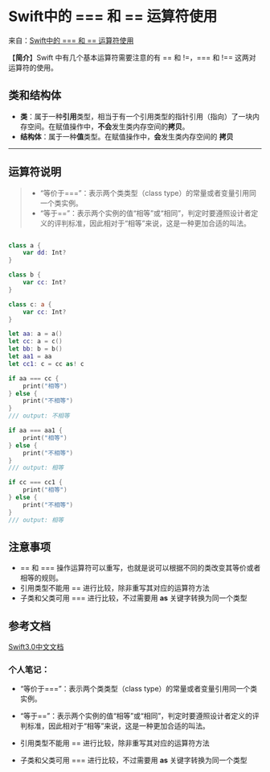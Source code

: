 # Swift中的 === 和 == 运算符使用

来自：[Swift中的 === 和 == 运算符使用](https://www.jianshu.com/p/124deb26eabd)

【**简介**】Swift 中有几个基本运算符需要注意的有 == 和 !=，=== 和 !== 这两对运算符的使用。

## 类和结构体

-  **类**：属于一种**引用**类型，相当于有一个引用类型的指针引用（指向）了一块内存空间。在赋值操作中，**不会**发生类内存空间的**拷贝**。
-  **结构体**：属于一种**值**类型。在赋值操作中，**会**发生类内存空间的 **拷贝**

------

## 运算符说明

> - “等价于===”：表示两个类类型（class type）的常量或者变量引用同一个类实例。
> - “等于==”：表示两个实例的值“相等”或“相同”，判定时要遵照设计者定义的评判标准，因此相对于“相等”来说，这是一种更加合适的叫法。



```swift

class a {
    var dd: Int?
}

class b {
    var cc: Int?
}

class c: a {
    var cc: Int?
}

let aa: a = a()
let cc: a = c()
let bb: b = b()
let aa1 = aa
let cc1: c = cc as! c

if aa === cc {
    print("相等")
} else {
    print("不相等")
}
/// output: 不相等

if aa === aa1 {
    print("相等")
} else {
    print("不相等")
}
/// output: 相等

if cc === cc1 {
    print("相等")
} else {
    print("不相等")
}
/// output: 相等
```

## 注意事项

- == 和 === 操作运算符可以重写，也就是说可以根据不同的类改变其等价或者相等的规则。
- 引用类型不能用 == 进行比较，除非重写其对应的运算符方法
- 子类和父类可用 === 进行比较，不过需要用 **as** 关键字转换为同一个类型

## 参考文档

[Swift3.0中文文档](http://wiki.jikexueyuan.com/project/swift/chapter2/09_Classes_and_Structures.html#comparing_classes_and_structures)





### 个人笔记：

- “等价于===”：表示两个类类型（class type）的常量或者变量引用同一个类实例。
- “等于==”：表示两个实例的值“相等”或“相同”，判定时要遵照设计者定义的评判标准，因此相对于“相等”来说，这是一种更加合适的叫法。

- 引用类型不能用 == 进行比较，除非重写其对应的运算符方法
- 子类和父类可用 === 进行比较，不过需要用 **as** 关键字转换为同一个类型